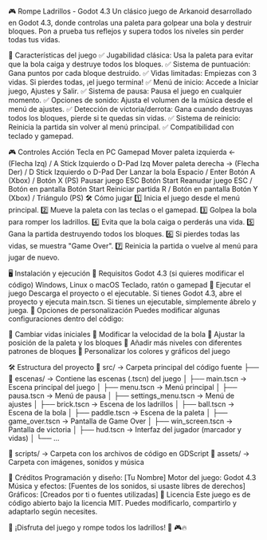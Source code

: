 🎮 Rompe Ladrillos - Godot 4.3
Un clásico juego de Arkanoid desarrollado en Godot 4.3, donde controlas una paleta para golpear una bola y destruir bloques.
Pon a prueba tus reflejos y supera todos los niveles sin perder todas tus vidas.

🚀 Características del juego
✅ Jugabilidad clásica: Usa la paleta para evitar que la bola caiga y destruye todos los bloques.
✅ Sistema de puntuación: Gana puntos por cada bloque destruido.
✅ Vidas limitadas: Empiezas con 3 vidas. Si pierdes todas, ¡el juego termina!
✅ Menú de inicio: Accede a Iniciar juego, Ajustes y Salir.
✅ Sistema de pausa: Pausa el juego en cualquier momento.
✅ Opciones de sonido: Ajusta el volumen de la música desde el menú de ajustes.
✅ Detección de victoria/derrota: Gana cuando destruyas todos los bloques, pierde si te quedas sin vidas.
✅ Sistema de reinicio: Reinicia la partida sin volver al menú principal.
✅ Compatibilidad con teclado y gamepad.

🎮 Controles
Acción Tecla en PC Gamepad
Mover paleta izquierda ← (Flecha Izq) / A Stick Izquierdo o D-Pad Izq
Mover paleta derecha → (Flecha Der) / D Stick Izquierdo o D-Pad Der
Lanzar la bola Espacio / Enter	Botón A (Xbox) / Botón X (PS)
Pausar juego ESC Botón Start
Reanudar juego ESC / Botón en pantalla Botón Start
Reiniciar partida R / Botón en pantalla Botón Y (Xbox) / Triángulo (PS)
🛠 Cómo jugar
1️⃣ Inicia el juego desde el menú principal.
2️⃣ Mueve la paleta con las teclas o el gamepad.
3️⃣ Golpea la bola para romper los ladrillos.
4️⃣ Evita que la bola caiga o perderás una vida.
5️⃣ Gana la partida destruyendo todos los bloques.
6️⃣ Si pierdes todas las vidas, se muestra "Game Over".
7️⃣ Reinicia la partida o vuelve al menú para jugar de nuevo.

🖥 Instalación y ejecución
🔹 Requisitos
Godot 4.3 (si quieres modificar el código)
Windows, Linux o macOS
Teclado, ratón o gamepad
🔹 Ejecutar el juego
Descarga el proyecto o el ejecutable.
Si tienes Godot 4.3, abre el proyecto y ejecuta main.tscn.
Si tienes un ejecutable, simplemente ábrelo y juega.
🔧 Opciones de personalización
Puedes modificar algunas configuraciones dentro del código:

📌 Cambiar vidas iniciales
📌 Modificar la velocidad de la bola
📌 Ajustar la posición de la paleta y los bloques
📌 Añadir más niveles con diferentes patrones de bloques
📌 Personalizar los colores y gráficos del juego

🛠 Estructura del proyecto
📂 src/ → Carpeta principal del código fuente
├── 📁 escenas/ → Contiene las escenas (.tscn) del juego
│ ├── main.tscn → Escena principal del juego
│ ├── menu.tscn → Menú principal
│ ├── pausa.tscn → Menú de pausa
│ ├── settings_menu.tscn → Menú de ajustes
│ ├── brick.tscn → Escena de los ladrillos
│ ├── ball.tscn → Escena de la bola
│ ├── paddle.tscn → Escena de la paleta
│ ├── game_over.tscn → Pantalla de Game Over
│ ├── win_screen.tscn → Pantalla de victoria
│ ├── hud.tscn → Interfaz del jugador (marcador y vidas)
│ └── ...

📂 scripts/ → Carpeta con los archivos de código en GDScript
📂 assets/ → Carpeta con imágenes, sonidos y música

🎵 Créditos
Programación y diseño: [Tu Nombre]
Motor del juego: Godot 4.3
Música y efectos: [Fuentes de los sonidos, si usaste libres de derechos]
Gráficos: [Creados por ti o fuentes utilizadas]
📜 Licencia
Este juego es de código abierto bajo la licencia MIT. Puedes modificarlo, compartirlo y adaptarlo según necesites.

🔹 ¡Disfruta del juego y rompe todos los ladrillos! 🔹 🎮🔥
